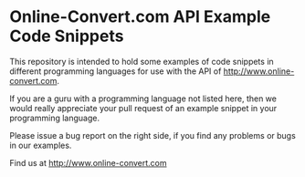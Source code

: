 Online-Convert.com API Example Code Snippets
============================================

This repository is intended to hold some examples of code snippets in different
programming languages for use with the API of http://www.online-convert.com.

If you are a guru with a programming language not listed here, then we would
really appreciate your pull request of an example snippet in your programming
language.

Please issue a bug report on the right side, if you find any problems or bugs
in our examples.

Find us at http://www.online-convert.com
